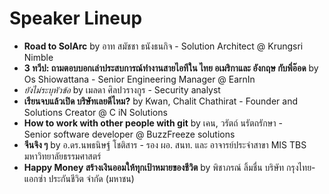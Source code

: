 # Speaker Lineup

- **Road to SolArc** by อาท สมัชชา ธนังธนกิจ - Solution Architect @ Krungsri Nimble
- **3 ทวีป: ถามตอบบอกเล่าประสบการณ์ทำงานสายไอทีใน ไทย อเมริกาและ อังกฤษ กับพี่อ๊อด** by Os Shiowattana - Senior Engineering Manager @‌ EarnIn
- _ยังไม่ระบุหัวข้อ_ by เมลดา ศิลปวรางกูร - Security analyst
- **เรียนจบแล้วเปิด บริษัทเลยดีไหม?** by Kwan, Chalit Chathirat - Founder and Solutions Creator @ C iN Solutions
- **How to work with other people with git** by เคน, วรัตถ์ นรัตถรักษา - Senior software developer @ BuzzFreeze solutions
- **จีนจิง ๆ** by อ.ดร.นพธนิษฐ์ โชติสาร - รอง ผอ. สนท. และ อาจารย์ประจำสาขา MIS TBS มหาวิทยาลัยธรรมศาสตร์
- **Happy Money สร้างเงินออมให้ทุกเป้าหมายของชีวิต** by พิชาภรณ์ ลิ้มชื่น บริษัท กรุงไทย-แอกซ่า ประกันชีวิต จำกัด (มหาชน)
